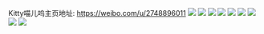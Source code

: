Kitty喵儿呜主页地址: https://weibo.com/u/2748896011 
![](https://wx4.sinaimg.cn/mw2000/a3d8d30bgy1h9jwi6sanzj21400u0k1i.jpg) 
![](https://wx4.sinaimg.cn/mw2000/a3d8d30bgy1h9i5ezc5mnj20u01910xa.jpg) 
![](https://wx4.sinaimg.cn/mw2000/a3d8d30bgy1h9i5kifq90j20u01syakf.jpg) 
![](https://wx4.sinaimg.cn/mw2000/a3d8d30bgy1h9hkwpzb3jj21910u0agm.jpg) 
![](https://wx4.sinaimg.cn/mw2000/a3d8d30bgy1h9hkwq8cbjj20u019044a.jpg) 
![](https://wx4.sinaimg.cn/mw2000/a3d8d30bgy1h9hkwqi25fj21910u07bn.jpg) 
![](https://wx4.sinaimg.cn/mw2000/a3d8d30bgy1h9hkwqrg5vj21900u0gr7.jpg) 
![](https://wx4.sinaimg.cn/mw2000/a3d8d30bgy1h9hkws9fl7j20u011mtcw.jpg) 
![](https://wx4.sinaimg.cn/mw2000/a3d8d30bgy1h9hkwrz2kij21910u0tf4.jpg) 
